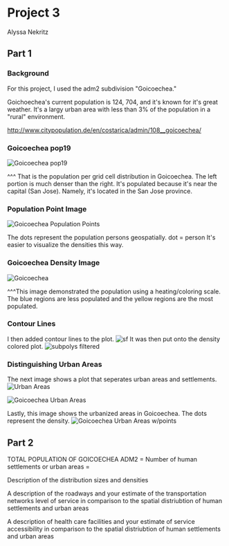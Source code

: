 # Project 3

Alyssa Nekritz
## Part 1

### Background

For this project, I used the adm2 subdivision "Goicoechea."

Goichoechea's current population is 124, 704, and it's known for it's great weather.
It's a largy urban area with less than 3% of the population in a "rural" environment.

http://www.citypopulation.de/en/costarica/admin/108__goicoechea/

### Goicoechea pop19
![Goicoechea pop19](Goicoechea_pop19.png)

^^^
That is the population per grid cell distribution in Goicoechea. The left portion is much denser than the right. It's populated because it's near the capital (San Jose). Namely, it's located in the San Jose province.

### Population Point Image
![Goicoechea Population Points](Goicoechea_pop_points.png)

The dots represent the population persons geospatially.
dot = person
It's easier to visualize the densities this way.

### Goicoechea Density Image
![Goicoechea](density_image.png)

^^^This image demonstrated the population using a heating/coloring scale. The blue regions are less populated and the yellow regions are the most populated.

### Contour Lines
I then added contour lines to the plot.
![sf](plot(sf_multiline_obj).png)
It was then put onto the density colored plot.
![subpolys filtered](subpolys_filtered.png)

### Distinguishing Urban Areas
The next image shows a plot that seperates urban areas and settlements.
![Urban Areas](urban_areas.png)

![Goicoechea Urban Areas](Goicoechea_urban_areas.png)

Lastly, this image shows the urbanized areas in Goicoechea. The dots represent the density.
![Goicoechea Urban Areas w/points](Goicoechea_urban_areas_with_points.png)

## Part 2

TOTAL POPULATION OF GOICOECHEA ADM2 = 
Number of human settlements or urban areas = 

Description of the distribution sizes and densities

A description of the roadways and your estimate of the transportation networks level of service in comparison to the spatial distriubtion of human settlements and urban areas

A description of health care facilities and your estimate of service accessibility in comparison to the spatial distriubtion of human settlements and urban areas
